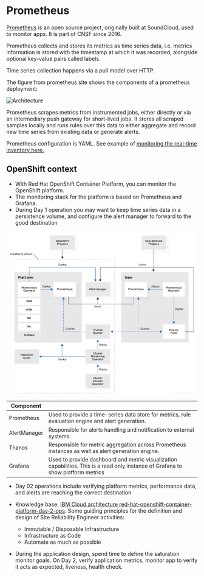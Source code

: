# Prometheus

[Prometheus](https://prometheus.io/) is an open source project, originally built at SoundCloud, used to monitor apps. It is part of CNSF since 2016.

Prometheus collects and stores its metrics as time series data, i.e. metrics information is stored with the timestamp at which it was recorded, alongside optional key-value pairs called labels.

Time series collection happens via a pull model over HTTP.

The figure from prometheus site shows the components of a prometheus deployment:

![Architecture](https://prometheus.io/assets/architecture.png)

Prometheus scrapes metrics from instrumented jobs, either directly or via an intermediary push gateway for short-lived jobs. It stores all scraped samples locally and runs rules over this data to either aggregate and record new time series from existing data or generate alerts.

Prometheus configuration is YAML. See example of [monitoring the real-time inventory here.]()

## OpenShift context

* With Red Hat OpenShift Container Platform, you can monitor the OpenShift platform.
* The monitoring stack for the platform is based on Prometheus and Grafana.
* During Day 1 operation you may want to keep time series data in a persistence volume, and configure the alert manager to forward to the good destination

![](./cp4a/images/ocp-monitoring.png)

| Component | |
| --- | --- |
| Prometheus	| Used to provide a time-series data store for metrics, rule evaluation engine and alert generation.|
| AlertManager |	Responsible for alerts handling and notification to external systems. |
| Thanos	| Responsible for metric aggregation across Prometheus instances as well as alert generation engine. |
| Grafana	| Used to provide dashboard and metric visualization capabilities.  This is a read only instance of Grafana to show platform metrics |

* Day 02 operations include verifying platform metrics, performance data, and alerts are reaching the correct destination

* Knowledge base: [IBM Cloud architecture red-hat-openshift-container-platform-day-2-ops](https://www.ibm.com/cloud/architecture/content/course/red-hat-openshift-container-platform-day-2-ops). Some guiding principles for the definition and design of Site Reliability Engineer activities:

    * Immutable / Disposable Infrastructure
    * Infrastructure as Code
    * Automate as much as possible

* During the application design, spend time to define the saturation monitor goals. On Day 2, verify application metrics, monitor app to verify it acts as expected, liveness, health check.
